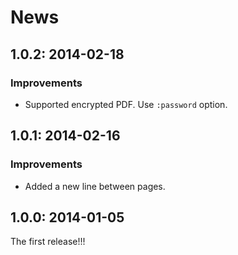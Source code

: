 # News

## 1.0.2: 2014-02-18

### Improvements

  * Supported encrypted PDF. Use `:password` option.

## 1.0.1: 2014-02-16

### Improvements

  * Added a new line between pages.

## 1.0.0: 2014-01-05

The first release!!!
